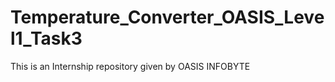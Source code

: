 # Temperature_Converter_OASIS_Level1_Task3
This is an Internship repository given by OASIS INFOBYTE
